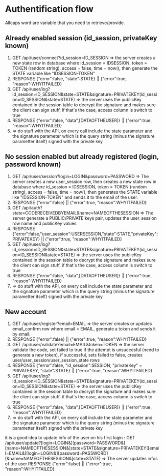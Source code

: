 # Authentification flow

Allcaps word are variable that you need to retrieve/provide.

## Already enabled session (id_session, privateKey known)

1. GET /api/user/connect?id_session=ID_SESSION =>
the server creates a new state row in database where id_session = IDSESSION, token = TOKEN (random string), access = false, time = now(), then generate the STATE variable like "IDSESSION-TOKEN"
2. RESPONSE {"error":false, "state":STATE} || {"error":true, "reason":WHYITFAILED}
3. GET /api/user/log?id_session=ID_SESSION&state=STATE&signature=PRIVATEKEY(id_session=ID_SESSION&state=STATE) => 
the server uses the publicKey contained in the session table to decrypt the signature and makes sure the client can sign stuff, if that's the case, access column is switch to true
4. RESPONSE {"error":false, "data",[DATAOFTHEUSER]} || {"error":true, "reason":WHYITFAILED}
5. => do stuff with the API, on every call include the state parameter and the signature parameter which is the query string (minus the signature parametter itself) signed with the private key

## No session enabled but already registered (login, password known)

1. GET /api/user/session?login=LOGIN&password=PASSWORD => The server creates a new user_session row, then creates a new state row in database where id_session = IDSESSION, token = TOKEN (random string), access = false, time = now(), then generates the STATE variable like "IDSESSION-TOKEN" and sends it to the email of the user.
2. RESPONSE {"error":false} || {"error":true, "reason":WHYITFAILED}
3. GET /api/auth?state=CODERECEIVEDBYEMAIL&name=NAMEOFTHESESSION => The server generate a PUBLIC/PRIVATE keys pair, updates the user_session row name and publicKey values 
4. RESPONSE {"error":false,"user_session":USERSESSION,"state":STATE,"privateKey":PRIVATEKEY} || {"error":true, "reason":WHYITFAILED}
5. GET /api/user/log?id_session=ID_SESSION&state=STATE&signature=PRIVATEKEY(id_session=ID_SESSION&state=STATE) => 
the server uses the publicKey contained in the session table to decrypt the signature and makes sure the client can sign stuff, if that's the case, access column is switch to true
6. RESPONSE {"error":false, "data",[DATAOFTHEUSER]} || {"error":true, "reason":WHYITFAILED}
7. => do stuff with the API, on every call include the state parameter and the signature parameter which is the query string (minus the signature parametter itself) signed with the private key
 

## New account

1. GET /api/user/register?email=EMAIL => the server creates or updates email_confirm row where email = EMAIL, generate a token and sends it by email.
2. RESPONSE {"error":false} || {"error":true, "reason":WHYITFAILED}
3. GET /api/user/validate?email=EMAIL&token=TOKEN => the server validate the code, set failed to true if the attempt is unsuccesful (need to generate a new token), if successful, sets failed to false, creates user/user_session/user_session_state rows
4. RESPONSE {"error":false, "id_session":SESSION, "privateKey" = PRIVATEKEY, "state":STATE} || {"error":true, "reason":WHYITFAILED}
5. GET /api/user/log?id_session=ID_SESSION&state=STATE&signature=PRIVATEKEY(id_session=ID_SESSION&state=STATE) => 
the server uses the publicKey contained in the session table to decrypt the signature and makes sure the client can sign stuff, if that's the case, access column is switch to true
6. RESPONSE {"error":false, "data",[DATAOFTHEUSER]} || {"error":true, "reason":WHYITFAILED}
7. => do stuff with the API, on every call include the state parameter and the signature parameter which is the query string (minus the signature parametter itself) signed with the private key

it is a good idea to update info of the user on his first login :
GET /api/user/update?[login=LOGIN&][password=PASSWORD&][name=NAMEOFTHESESSION&]state=STATE&signature=PRIVATEKEY([email=EMAIL&][login=LOGIN&][password=PASSWORD][&name=NAMEOFTHESESSION&]state=STATE) => The server updates infos of the user
RESPONSE {"error":false} || {"error":true, "reason":WHYITFAILED}
